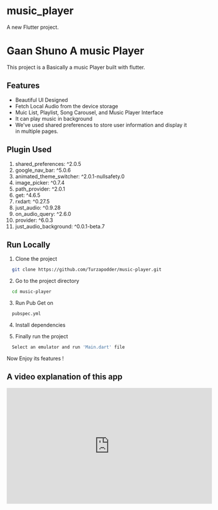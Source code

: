 # music_player

A new Flutter project.

# Gaan Shuno A music Player
This project is a Basically a music Player built with flutter.






## Features

- Beautiful UI Designed
- Fetch Local Audio from the device storage
- Muic List, Playlist, Song Carousel, and Music Player Interface
- It can play music in background
- We've used shared preferences to store user information and display it in multiple pages.


## Plugin Used
1. shared_preferences: ^2.0.5
2. google_nav_bar: ^5.0.6
3. animated_theme_switcher: ^2.0.1-nullsafety.0
4. image_picker: ^0.7.4
5. path_provider: ^2.0.1
6. get: ^4.6.5
7. rxdart: ^0.27.5
8. just_audio: ^0.9.28
9. on_audio_query: ^2.6.0
10. provider: ^6.0.3
11. just_audio_background: ^0.0.1-beta.7



## Run Locally

1. Clone the project
```bash
  git clone https://github.com/Turzapodder/music-player.git
```
2. Go to the project directory
```bash
  cd music-player
```
3. Run Pub Get on
```bash
  pubspec.yml
```
4. Install dependencies

5. Finally run the project
```bash
  Select an emulator and run 'Main.dart' file
```
Now Enjoy its features !


## A video explanation of this app
<iframe width="560" height="315" src="https://www.youtube.com/embed/tX9RE6yqe5A" title="YouTube video player" frameborder="0" allow="accelerometer; autoplay; clipboard-write; encrypted-media; gyroscope; picture-in-picture" allowfullscreen></iframe>




